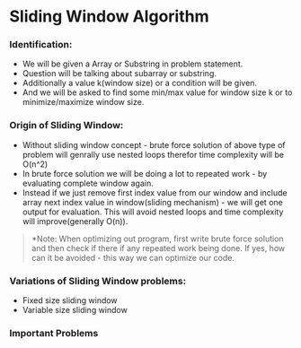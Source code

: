 # Sliding Window Algorithm

### Identification:
- We will be given a Array or Substring in problem statement.
- Question will be talking about subarray or substring.
- Additionally a value k(window size) or a condition will be given.
- And we will be asked to find some min/max value for window size k or to minimize/maximize window size.

### Origin of Sliding Window:
- Without sliding window concept - brute force solution of above type of problem will genrally use nested loops therefor time complexity will be O(n^2)
- In brute force solution we will be doing a lot to repeated work - by evaluating complete window again.
- Instead if we just remove first index value from our window and include array next index value in window(sliding mechanism) - we will get one output for evaluation. This will avoid nested loops and time complexity will improve(generally O(n)).
> *Note: When optimizing out program, first write brute force solution and then check if there if any repeated work being done. If yes, how can it be avoided - this way we can optimize our code.

### Variations of Sliding Window problems:
- Fixed size sliding window
- Variable size sliding window

### Important Problems
